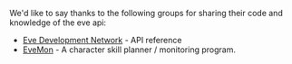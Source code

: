 We'd like to say thanks to the following groups for sharing their code and knowledge of the eve api:

  * [Eve Development Network](http://wiki.eve-dev.net/Main_Page) - API reference
  * [EveMon](http://evemon.battleclinic.com/) - A character skill planner / monitoring program.